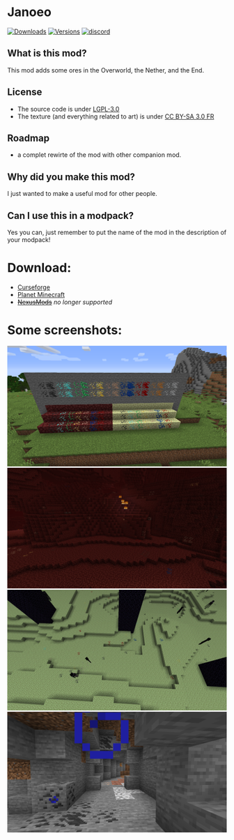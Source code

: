 # Janoeo
[![Downloads](http://cf.way2muchnoise.eu/full_janoeo_downloads.svg)](https://www.curseforge.com/minecraft/mc-mods/janoeo)
[![Versions](http://cf.way2muchnoise.eu/versions/janoeo.svg)](https://www.curseforge.com/minecraft/mc-mods/janoeo/files)
[![discord](https://img.shields.io/discord/630863620842061877)](https://discord.gg/KkzqnzA)

## What is this mod?

This mod adds some ores in the Overworld, the Nether, and the End.

## License

- The source code is under [LGPL-3.0](https://www.gnu.org/licenses/lgpl-3.0.en.html)
- The texture (and everything related to art) is under [CC BY-SA 3.0 FR](https://creativecommons.org/licenses/by-sa/3.0/fr/deed.en)

## Roadmap

- a complet rewirte of the mod with other companion mod.

## Why did you make this mod?

I just wanted to make a useful mod for other people.

## Can I use this in a modpack?

Yes you can, just remember to put the name of the mod in the description of your modpack!

# Download:

- [Curseforge](https://www.curseforge.com/minecraft/mc-mods/janoeo)
- [Planet Minecraft](https://www.planetminecraft.com/mod/janoeo-just-another-nether-overworld-end-ores/)
- ~~[NexusMods](https://www.nexusmods.com/minecraft/mods/121/)~~ *no longer supported*

# Some screenshots:

![img1](https://raw.githubusercontent.com/AlasDiablo/JANOEO/master/textures/desc/2019-08-29_10.11.02.png)
![img2](https://raw.githubusercontent.com/AlasDiablo/JANOEO/master/textures/desc/2019-08-22_15.30.17.png)
![img3](https://raw.githubusercontent.com/AlasDiablo/JANOEO/master/textures/desc/2019-08-29_10.17.12.png)
![img4](https://raw.githubusercontent.com/AlasDiablo/JANOEO/master/textures/desc/2019-08-29_10.13.38.png)
